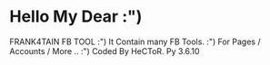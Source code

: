 # Hello My Dear :")
FRANK4TAIN FB TOOL :")
It Contain many FB Tools. :")
For Pages / Accounts / More .. :")
Coded By HeCToR.
Py 3.6.10
